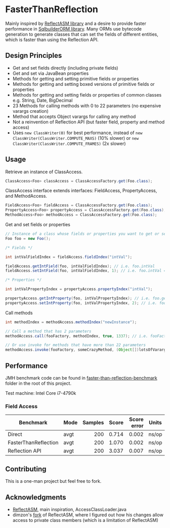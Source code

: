 # FasterThanReflection

Mainly inspired by [ReflectASM library](https://github.com/EsotericSoftware/reflectasm) and a desire to provide faster performance in [SqlbuilderORM library](https://github.com/Javalbert/sql-builder-orm). Many ORMs use bytecode generation to generate classes that can set the fields of different entities, which is faster than using the Reflection API.

## Design Principles
- Get and set fields directly (including private fields)
- Get and set via JavaBean properties
- Methods for getting and setting primitive fields or properties
- Methods for getting and setting boxed versions of primitive fields or properties
- Methods for getting and setting fields or properties of common classes e.g. String, Date, BigDecimal
- 23 Methods for calling methods with 0 to 22 parameters (no expensive varargs creation)
- Method that accepts Object varargs for calling any method
- Not a reinvention of Reflection API (but faster field, property and method access)
- Uses `new ClassWriter(0)` for best performance, instead of `new ClassWriter(ClassWriter.COMPUTE_MAXS)` (10% slower) or `new ClassWriter(ClassWriter.COMPUTE_FRAMES)` (2x slower)

## Usage

Retrieve an instance of ClassAccess.

```java
ClassAccess<Foo> classAccess = ClassAccessFactory.get(Foo.class);
```

ClassAccess interface extends interfaces: FieldAccess, PropertyAccess, and MethodAccess.

```java
FieldAccess<Foo> fieldAccess = ClassAccessFactory.get(Foo.class);
PropertyAccess<Foo> propertyAccess = ClassAccessFactory.get(Foo.class);
MethodAccess<Foo> methodAccess = ClassAccessFactory.get(Foo.class);
```

Get and set fields or properties

```java
// Instance of a class whose fields or properties you want to get or set
Foo foo = new Foo();

/* Fields */

int intValFieldIndex = fieldAccess.fieldIndex("intVal");

fieldAccess.getIntField(foo, intValFieldIndex); // i.e. foo.intVal
fieldAccess.setIntField(foo, intValFieldIndex, 1); // i.e. foo.intVal = 1

/* Properties */

int intValPropertyIndex = propertyAccess.propertyIndex("intVal");

propertyAccess.getIntProperty(foo, intValPropertyIndex); // i.e. foo.getIntVal()
propertyAccess.setIntProperty(foo, intValPropertyIndex, 2); // i.e. foo.setIntVal(2);
```

Call methods

```java
int methodIndex = methodAccess.methodIndex("newInstance");

// Call a method that has 2 parameters
methodAccess.call(fooFactory, methodIndex, true, 1337); // i.e. fooFactory.newInstance(true, 1337)

// Or use invoke for methods that have more than 22 parameters
methodAccess.invoke(fooFactory, someCrazyMethod, (Object[])lotsOfVarargs);
```

## Performance

JMH benchmark code can be found in [faster-than-reflection-benchmark](faster-than-reflection-benchmark) folder in the root of this project.

Test machine: Intel Core i7-4790k

### Field Access

|Benchmark|Mode|Samples|Score|Score error|Units|
|-|-|-:|-:|-:|-|
|Direct|avgt|200|0.714|0.002|ns/op|
|FasterThanReflection|avgt|200|1.070|0.002|ns/op|
|Reflection API|avgt|200|3.037|0.007|ns/op|
<!---
| | | | | | |
--->

## Contributing

This is a one-man project but feel free to fork.

## Acknowledgments

* [ReflectASM](https://github.com/EsotericSoftware/reflectasm), main inspiration, AccessClassLoader.java
* dimzon's [fork](https://github.com/dimzon/reflectasm) of ReflectASM, where I figured out how his changes allow access to private class members (which is a limitation of ReflectASM)